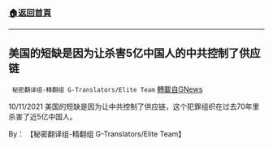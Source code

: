 ###  [:house:返回首頁](https://github.com/ourhimalayas/txt)
---


## 美国的短缺是因为让杀害5亿中国人的中共控制了供应链
` 秘密翻译组-精翻组 G-Translators/Elite Team` [轉載自GNews](https://gnews.org/zh-hans/1598002/)

10/11/2021 美国的短缺是因为让中共控制了供应链，这个犯罪组织在过去70年里杀害了近5亿中国人。

By： 【秘密翻译组-精翻组 G-Translators/Elite Team】
